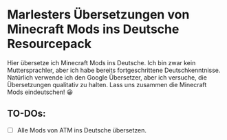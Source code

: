 # Marlesters Übersetzungen von Minecraft Mods ins Deutsche Resourcepack
Hier übersetze ich Minecraft Mods ins Deutsche. Ich bin zwar kein Muttersprachler, aber ich habe bereits fortgeschrittene Deutschkenntnisse.
Natürlich verwende ich den Google Übersetzer, aber ich versuche, die Übersetzungen qualitativ zu halten.
Lass uns zusammen die Minecraft Mods eindeutschen! 😀

## TO-DOs:
- [ ] Alle Mods von ATM ins Deutsche übersetzen.
